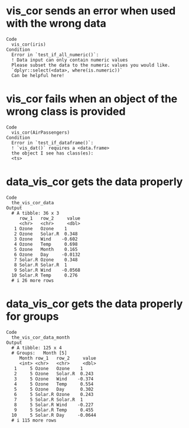# vis_cor sends an error when used with the wrong data

    Code
      vis_cor(iris)
    Condition
      Error in `test_if_all_numeric()`:
      ! Data input can only contain numeric values
      Please subset the data to the numeric values you would like.
      `dplyr::select(<data>, where(is.numeric))`
      Can be helpful here!

# vis_cor fails when an object of the wrong class is provided

    Code
      vis_cor(AirPassengers)
    Condition
      Error in `test_if_dataframe()`:
      ! `vis_dat()` requires a <data.frame>
      the object I see has class(es):
      <ts>

# data_vis_cor gets the data properly

    Code
      the_vis_cor_data
    Output
      # A tibble: 36 x 3
         row_1   row_2     value
         <chr>   <chr>     <dbl>
       1 Ozone   Ozone    1     
       2 Ozone   Solar.R  0.348 
       3 Ozone   Wind    -0.602 
       4 Ozone   Temp     0.698 
       5 Ozone   Month    0.165 
       6 Ozone   Day     -0.0132
       7 Solar.R Ozone    0.348 
       8 Solar.R Solar.R  1     
       9 Solar.R Wind    -0.0568
      10 Solar.R Temp     0.276 
      # i 26 more rows

# data_vis_cor gets the data properly for groups

    Code
      the_vis_cor_data_month
    Output
      # A tibble: 125 x 4
      # Groups:   Month [5]
         Month row_1   row_2     value
         <int> <chr>   <chr>     <dbl>
       1     5 Ozone   Ozone    1     
       2     5 Ozone   Solar.R  0.243 
       3     5 Ozone   Wind    -0.374 
       4     5 Ozone   Temp     0.554 
       5     5 Ozone   Day      0.302 
       6     5 Solar.R Ozone    0.243 
       7     5 Solar.R Solar.R  1     
       8     5 Solar.R Wind    -0.227 
       9     5 Solar.R Temp     0.455 
      10     5 Solar.R Day     -0.0644
      # i 115 more rows

